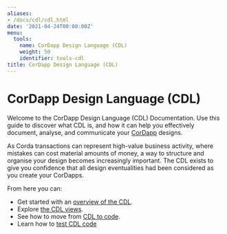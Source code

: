 ```yaml
---
aliases:
- /docs/cdl/cdl.html
date: '2021-04-24T00:00:00Z'
menu:
  tools:
    name: CorDapp Design Language (CDL)
    weight: 50
    identifier: tools-cdl
title: CorDapp Design Language (CDL)
---
```


# CorDapp Design Language (CDL)

Welcome to the CorDapp Design Language (CDL) Documentation. Use this guide to discover what CDL is, and how it can help you effectively document, analyse, and communicate your [CorDapp](../../../en/platform/corda/4.8/open-source/cordapp-overview.md) designs.

As Corda transactions can represent high-value business activity, where mistakes can cost material amounts of money, a way to structure and organise your design becomes increasingly important. The CDL exists to give you confidence that all design eventualities had been considered as you create your CorDapps.

From here you can:

* Get started with an [overview of the CDL](../../../en/tools/cdl/cdl-overview.md).
* Explore [the CDL views](../../../en/tools/cdl/cdl-views.md).
* See how to move from [CDL to code](../../../en/tools/cdl/cdl-to-code/cdl-to-code.md).
* Learn how to [test CDL code](../../../en/tools/cdl/testing/cdl-testing.md)
